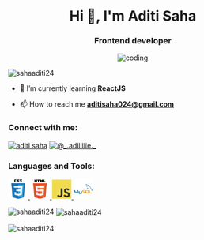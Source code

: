 <h1 align="center">Hi 👋, I'm Aditi Saha</h1>
<h3 align="center">Frontend developer </h3>

<p align="center">
<img alt="coding" width="400" src="https://media.tenor.com/QVC1Nmb9TwUAAAAi/coding.gif">
</p>

<p align="left"> <img src="https://komarev.com/ghpvc/?username=sahaaditi24&label=Profile%20views&color=0e75b6&style=flat" alt="sahaaditi24" /> </p>

- 🌱 I’m currently learning **ReactJS**

- 📫 How to reach me **aditisaha024@gmail.com**

<h3 align="left">Connect with me:</h3>
<p align="left">
<a href="https://linkedin.com/in/aditi saha" target="blank"><img align="center" src="https://raw.githubusercontent.com/rahuldkjain/github-profile-readme-generator/master/src/images/icons/Social/linked-in-alt.svg" alt="aditi saha" height="30" width="40" /></a>
<a href="https://instagram.com/@_.adiiiiiie._" target="blank"><img align="center" src="https://raw.githubusercontent.com/rahuldkjain/github-profile-readme-generator/master/src/images/icons/Social/instagram.svg" alt="@_.adiiiiiie._" height="30" width="40" /></a>
</p>

<h3 align="left">Languages and Tools:</h3>
<p align="left"> <a href="https://www.w3schools.com/css/" target="_blank" rel="noreferrer"> <img src="https://raw.githubusercontent.com/devicons/devicon/master/icons/css3/css3-original-wordmark.svg" alt="css3" width="40" height="40"/> </a> <a href="https://www.w3.org/html/" target="_blank" rel="noreferrer"> <img src="https://raw.githubusercontent.com/devicons/devicon/master/icons/html5/html5-original-wordmark.svg" alt="html5" width="40" height="40"/> </a> <a href="https://developer.mozilla.org/en-US/docs/Web/JavaScript" target="_blank" rel="noreferrer"> <img src="https://raw.githubusercontent.com/devicons/devicon/master/icons/javascript/javascript-original.svg" alt="javascript" width="40" height="40"/> </a> <a href="https://www.mysql.com/" target="_blank" rel="noreferrer"> <img src="https://raw.githubusercontent.com/devicons/devicon/master/icons/mysql/mysql-original-wordmark.svg" alt="mysql" width="40" height="40"/> </a> </p>

<p><img align="left" src="https://github-readme-stats.vercel.app/api/top-langs?username=sahaaditi24&show_icons=true&locale=en&layout=compact" alt="sahaaditi24" /></p>

<p>&nbsp;<img align="center" src="https://github-readme-stats.vercel.app/api?username=sahaaditi24&show_icons=true&locale=en" alt="sahaaditi24" /></p>

<p><img align="center" src="https://github-readme-streak-stats.herokuapp.com/?user=sahaaditi24&" alt="sahaaditi24" /></p>
